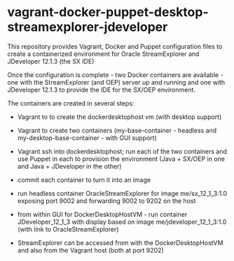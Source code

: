# vagrant-docker-puppet-desktop-streamexplorer-jdeveloper
This repository provides Vagrant, Docker and Puppet configuration files to create a containerized environment for Oracle StreamExplorer and JDeveloper 12.1.3 (the SX IDE)

Once the configuration is complete - two Docker containers are available - one with the StreamExplorer (and OEP) server up and running and one with JDeveloper 12.1.3 to provide the IDE for the SX/OEP environment. 

The containers are created in several steps:
* Vagrant to to create the dockerdesktophost vm (with desktop support)
* Vagrant to create two containers (my-base-container - headless and my-desktop-base-container - with GUI support)
* Vagrant ssh into dockerdesktophost; run each of the two containers and use Puppet in each to provision the environment (Java + SX/OEP in one and Java + JDeveloper in the other)
* commit each container to turn it into an image
* run headless container OracleStreamExplorer for image me/sx_12_1_3:1.0 exposing port 9002 and forwarding 9002 to 9202 on the host
* from within GUI for DockerDesktopHostVM - run container JDeveloper_12_1_3 with display based on image me/jdeveloper_12_1_3:1.0 (with link to OracleStreamExplorer)

* StreamExplorer can be accessed from with the DockerDesktopHostVM and also from the Vagrant host (both at port 9202)
